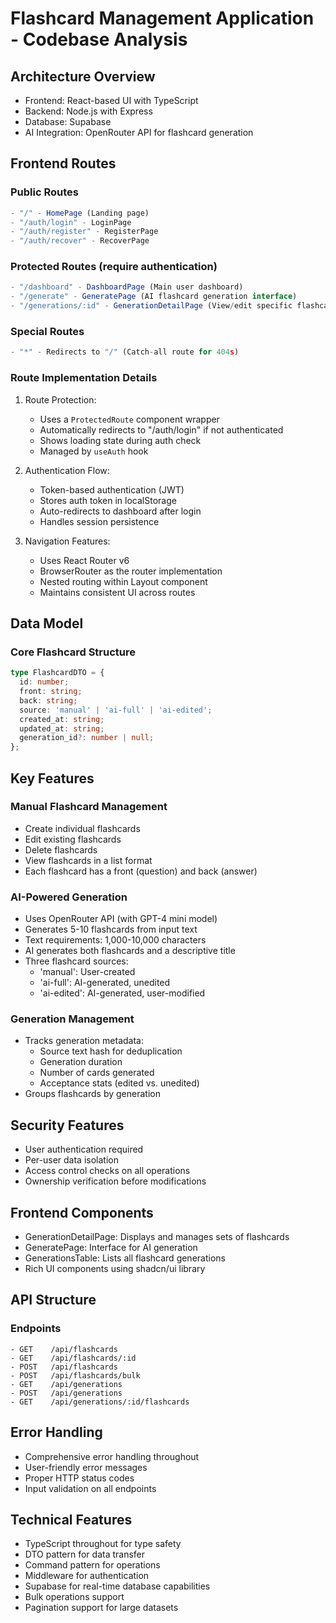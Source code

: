 # Flashcard Management Application - Codebase Analysis

## Architecture Overview
- Frontend: React-based UI with TypeScript
- Backend: Node.js with Express
- Database: Supabase
- AI Integration: OpenRouter API for flashcard generation

## Frontend Routes

### Public Routes
```typescript
- "/" - HomePage (Landing page)
- "/auth/login" - LoginPage
- "/auth/register" - RegisterPage
- "/auth/recover" - RecoverPage
```

### Protected Routes (require authentication)
```typescript
- "/dashboard" - DashboardPage (Main user dashboard)
- "/generate" - GeneratePage (AI flashcard generation interface)
- "/generations/:id" - GenerationDetailPage (View/edit specific flashcard generation)
```

### Special Routes
```typescript
- "*" - Redirects to "/" (Catch-all route for 404s)
```

### Route Implementation Details
1. Route Protection:
   - Uses a `ProtectedRoute` component wrapper
   - Automatically redirects to "/auth/login" if not authenticated
   - Shows loading state during auth check
   - Managed by `useAuth` hook

2. Authentication Flow:
   - Token-based authentication (JWT)
   - Stores auth token in localStorage
   - Auto-redirects to dashboard after login
   - Handles session persistence

3. Navigation Features:
   - Uses React Router v6
   - BrowserRouter as the router implementation
   - Nested routing within Layout component
   - Maintains consistent UI across routes

## Data Model

### Core Flashcard Structure
```typescript
type FlashcardDTO = {
  id: number;
  front: string;
  back: string;
  source: 'manual' | 'ai-full' | 'ai-edited';
  created_at: string;
  updated_at: string;
  generation_id?: number | null;
};
```

## Key Features

### Manual Flashcard Management
- Create individual flashcards
- Edit existing flashcards
- Delete flashcards
- View flashcards in a list format
- Each flashcard has a front (question) and back (answer)

### AI-Powered Generation
- Uses OpenRouter API (with GPT-4 mini model)
- Generates 5-10 flashcards from input text
- Text requirements: 1,000-10,000 characters
- AI generates both flashcards and a descriptive title
- Three flashcard sources:
  - 'manual': User-created
  - 'ai-full': AI-generated, unedited
  - 'ai-edited': AI-generated, user-modified

### Generation Management
- Tracks generation metadata:
  - Source text hash for deduplication
  - Generation duration
  - Number of cards generated
  - Acceptance stats (edited vs. unedited)
- Groups flashcards by generation

## Security Features
- User authentication required
- Per-user data isolation
- Access control checks on all operations
- Ownership verification before modifications

## Frontend Components
- GenerationDetailPage: Displays and manages sets of flashcards
- GeneratePage: Interface for AI generation
- GenerationsTable: Lists all flashcard generations
- Rich UI components using shadcn/ui library

## API Structure

### Endpoints
```
- GET    /api/flashcards
- GET    /api/flashcards/:id
- POST   /api/flashcards
- POST   /api/flashcards/bulk
- GET    /api/generations
- POST   /api/generations
- GET    /api/generations/:id/flashcards
```

## Error Handling
- Comprehensive error handling throughout
- User-friendly error messages
- Proper HTTP status codes
- Input validation on all endpoints

## Technical Features
- TypeScript throughout for type safety
- DTO pattern for data transfer
- Command pattern for operations
- Middleware for authentication
- Supabase for real-time database capabilities
- Bulk operations support
- Pagination support for large datasets 